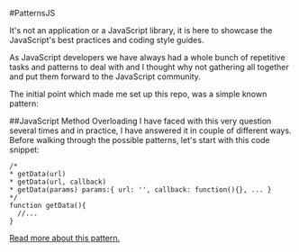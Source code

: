 #PatternsJS

It's not an application or a JavaScript library, it is here to showcase the JavaScript's best practices and coding style guides.

As JavaScript developers we have always had a whole bunch of repetitive tasks and patterns to deal with and I thought why not gathering all together and put them forward to the JavaScript community.

The initial point which made me set up this repo, was a simple known pattern:

##JavaScript Method Overloading
I have faced with this very question several times and in practice, I have answered it in couple of different ways. Before walking through the possible patterns, let's start with this code snippet:

```
/*
* getData(url)
* getData(url, callback)
* getData(params) params:{ url: '', callback: function(){}, ... }
*/
function getData(){
  //...
}
```
[Read more about this pattern.](https://github.com/fixjs/patterns.js/blob/master/patterns/method-overloading.md)
